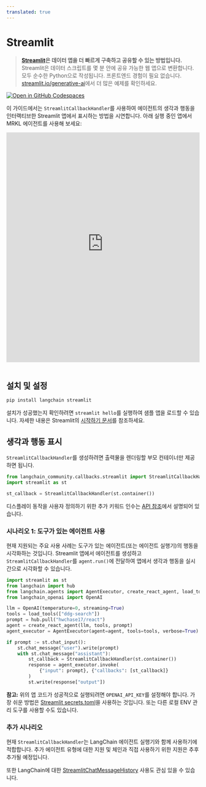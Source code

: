 ```yaml
---
translated: true
---
```


# Streamlit

> **[Streamlit](https://streamlit.io/)은 데이터 앱을 더 빠르게 구축하고 공유할 수 있는 방법입니다.**
> Streamlit은 데이터 스크립트를 몇 분 안에 공유 가능한 웹 앱으로 변환합니다. 모두 순수한 Python으로 작성됩니다. 프론트엔드 경험이 필요 없습니다.
> [streamlit.io/generative-ai](https://streamlit.io/generative-ai)에서 더 많은 예제를 확인하세요.

[![Open in GitHub Codespaces](https://github.com/codespaces/badge.svg)](https://codespaces.new/langchain-ai/streamlit-agent?quickstart=1)

이 가이드에서는 `StreamlitCallbackHandler`를 사용하여 에이전트의 생각과 행동을 인터랙티브한 Streamlit 앱에서 표시하는 방법을 시연합니다. 아래 실행 중인 앱에서 MRKL 에이전트를 사용해 보세요:

<iframe loading="lazy" src="https://langchain-mrkl.streamlit.app/?embed=true&embed_options=light_theme"
    style="width: 100%; border: none; margin-bottom: 1rem; height: 600px;"
    allow="camera;clipboard-read;clipboard-write;">
</iframe>

## 설치 및 설정

```bash
pip install langchain streamlit
```

설치가 성공했는지 확인하려면 `streamlit hello`를 실행하여 샘플 앱을 로드할 수 있습니다. 자세한 내용은 Streamlit의 [시작하기 문서](https://docs.streamlit.io/library/get-started)를 참조하세요.

## 생각과 행동 표시

`StreamlitCallbackHandler`를 생성하려면 출력물을 렌더링할 부모 컨테이너만 제공하면 됩니다.

```python
from langchain_community.callbacks.streamlit import StreamlitCallbackHandler
import streamlit as st

st_callback = StreamlitCallbackHandler(st.container())
```

디스플레이 동작을 사용자 정의하기 위한 추가 키워드 인수는 [API 참조](https://api.python.langchain.com/en/latest/callbacks/langchain.callbacks.streamlit.streamlit_callback_handler.StreamlitCallbackHandler.html)에서 설명되어 있습니다.

### 시나리오 1: 도구가 있는 에이전트 사용

현재 지원되는 주요 사용 사례는 도구가 있는 에이전트(또는 에이전트 실행기)의 행동을 시각화하는 것입니다. Streamlit 앱에서 에이전트를 생성하고 `StreamlitCallbackHandler`를 `agent.run()`에 전달하여 앱에서 생각과 행동을 실시간으로 시각화할 수 있습니다.

```python
import streamlit as st
from langchain import hub
from langchain.agents import AgentExecutor, create_react_agent, load_tools
from langchain_openai import OpenAI

llm = OpenAI(temperature=0, streaming=True)
tools = load_tools(["ddg-search"])
prompt = hub.pull("hwchase17/react")
agent = create_react_agent(llm, tools, prompt)
agent_executor = AgentExecutor(agent=agent, tools=tools, verbose=True)

if prompt := st.chat_input():
    st.chat_message("user").write(prompt)
    with st.chat_message("assistant"):
        st_callback = StreamlitCallbackHandler(st.container())
        response = agent_executor.invoke(
            {"input": prompt}, {"callbacks": [st_callback]}
        )
        st.write(response["output"])
```

**참고:** 위의 앱 코드가 성공적으로 실행되려면 `OPENAI_API_KEY`를 설정해야 합니다.
가장 쉬운 방법은 [Streamlit secrets.toml](https://docs.streamlit.io/library/advanced-features/secrets-management)을 사용하는 것입니다. 또는 다른 로컬 ENV 관리 도구를 사용할 수도 있습니다.

### 추가 시나리오

현재 `StreamlitCallbackHandler`는 LangChain 에이전트 실행기와 함께 사용하기에 적합합니다. 추가 에이전트 유형에 대한 지원 및 체인과 직접 사용하기 위한 지원은 추후 추가될 예정입니다.

또한 LangChain에 대한 [StreamlitChatMessageHistory](/docs/integrations/memory/streamlit_chat_message_history) 사용도 관심 있을 수 있습니다.